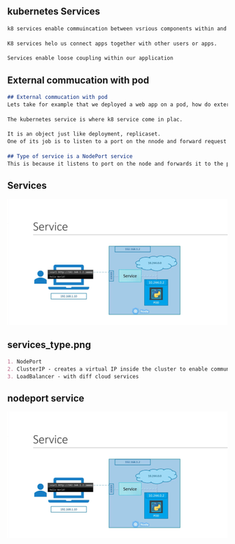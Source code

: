 ## kubernetes Services 
```md
k8 services enable commuincation between vsrious components within and outside of the appplication 

K8 services helo us connect apps together with other users or apps. 

Services enable loose coupling within our application


```
## External commucation with pod
```md
## External commucation with pod
Lets take for example that we deployed a web app on a pod, how do external users access it?

The kubernetes service is where k8 service come in plac.

It is an object just like deployment, replicaset. 
One of its job is to listen to a port on the nnode and forward request on that port to a port on the Pod running the web application.

## Type of service is a NodePort service
This is because it listens to port on the node and forwards it to the pod. 


```

## Services
![services_type](https://github.com/sheyijojo/Docker_CERT/blob/main/_assets/services_type.png?raw=true)

## services_type.png
```md
1. NodePort
2. ClusterIP - creates a virtual IP inside the cluster to enable communcation with diff services 
3. LoadBalancer - with diff cloud services 

```

## nodeport service 

![nodeport](https://github.com/sheyijojo/Docker_CERT/blob/main/_assets/services_type.png?raw=true)

